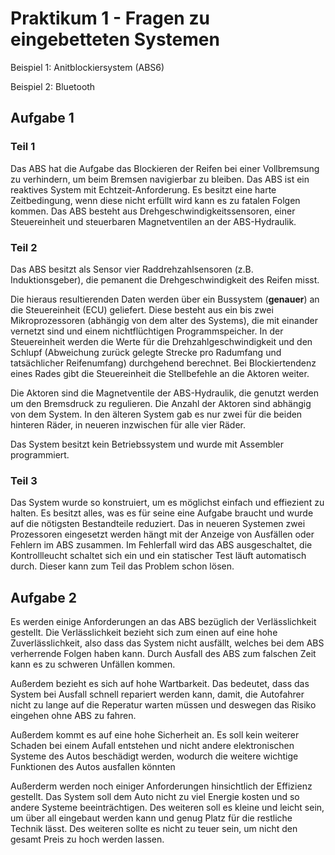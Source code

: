 # Praktikum 1 - Fragen zu eingebetteten Systemen

Beispiel 1: Anitblockiersystem (ABS6)

Beispiel 2: Bluetooth

## Aufgabe 1

### Teil 1

Das ABS hat die Aufgabe das Blockieren der Reifen bei einer Vollbremsung zu verhindern, um beim Bremsen navigierbar zu bleiben. Das ABS ist ein reaktives System mit Echtzeit-Anforderung. Es besitzt eine harte Zeitbedingung, wenn diese nicht erfüllt wird kann es zu fatalen Folgen kommen. Das ABS besteht aus Drehgeschwindigkeitssensoren, einer Steuereinheit und steuerbaren Magnetventilen an der ABS-Hydraulik.

### Teil 2

Das ABS besitzt als Sensor vier Raddrehzahlsensoren (z.B. Induktionsgeber), die pemanent die Drehgeschwindigkeit des Reifen misst. 

Die hieraus resultierenden Daten werden über ein Bussystem (**genauer**) an die Steuereinheit (ECU) geliefert. Diese besteht aus ein bis zwei Mikroprozessoren (abhängig von dem alter des Systems), die mit einander vernetzt sind und einem nichtflüchtigen Programmspeicher. In der Steuereinheit werden die Werte für die Drehzahlgeschwindigkeit und den Schlupf (Abweichung zurück gelegte Strecke pro Radumfang und tatsächlicher Reifenumfang) durchgehend berechnet. Bei Blockiertendenz eines Rades gibt die Steuereinheit die Stellbefehle an die Aktoren weiter.

Die Aktoren sind die Magnetventile der ABS-Hydraulik, die genutzt werden um den Bremsdruck zu regulieren. Die Anzahl der Aktoren sind abhängig von dem System. In den älteren System gab es nur zwei für die beiden hinteren Räder, in neueren inzwischen für alle vier Räder.

Das System besitzt kein Betriebssystem und wurde mit Assembler programmiert. 

### Teil 3

Das System wurde so konstruiert, um es möglichst einfach und effiezient zu halten. Es besitzt alles, was es für seine eine Aufgabe braucht und wurde auf die nötigsten Bestandteile reduziert. Das in neueren Systemen zwei Prozessoren eingesetzt werden hängt mit der Anzeige von Ausfällen oder Fehlern im ABS zusammen. Im Fehlerfall wird das ABS ausgeschaltet, die Kontrollleucht schaltet sich ein und ein statischer Test läuft automatisch durch. Dieser kann zum Teil das Problem schon lösen.

## Aufgabe 2

Es werden einige Anforderungen an das ABS bezüglich der Verlässlichkeit gestellt. Die Verlässlichkeit bezieht sich zum einen auf eine hohe Zuverlässlichkeit, also dass das System nicht ausfällt, welches bei dem ABS verherrende Folgen haben kann. Durch Ausfall des ABS zum falschen Zeit kann es zu schweren Unfällen kommen. 

Außerdem bezieht es sich auf hohe Wartbarkeit. Das bedeutet, dass das System bei Ausfall schnell repariert werden kann, damit, die Autofahrer nicht zu lange auf die Reperatur warten müssen und deswegen das Risiko eingehen ohne ABS zu fahren. 

Außerdem kommt es auf eine hohe Sicherheit an. Es soll kein weiterer Schaden bei einem Aufall entstehen und nicht andere elektronischen Systeme des Autos beschädigt werden, wodurch die weitere wichtige Funktionen des Autos ausfallen könnten

Außerderm werden noch einiger Anforderungen hinsichtlich der Effizienz gestellt. Das System soll dem Auto nicht zu viel Energie kosten und so andere Systeme beeinträchtigen. Des weiteren soll es kleine und leicht sein, um über all eingebaut werden kann und genug Platz für die restliche Technik lässt. Des weiteren sollte es nicht zu teuer sein, um nicht den gesamt Preis zu hoch werden lassen.

